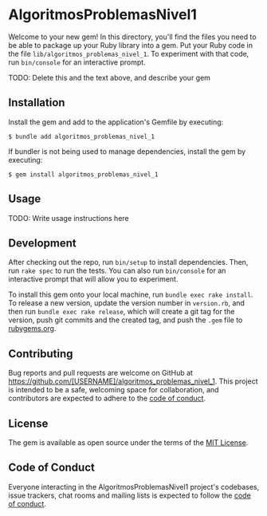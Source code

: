 # AlgoritmosProblemasNivel1

Welcome to your new gem! In this directory, you'll find the files you need to be able to package up your Ruby library into a gem. Put your Ruby code in the file `lib/algoritmos_problemas_nivel_1`. To experiment with that code, run `bin/console` for an interactive prompt.

TODO: Delete this and the text above, and describe your gem

## Installation

Install the gem and add to the application's Gemfile by executing:

    $ bundle add algoritmos_problemas_nivel_1

If bundler is not being used to manage dependencies, install the gem by executing:

    $ gem install algoritmos_problemas_nivel_1

## Usage

TODO: Write usage instructions here

## Development

After checking out the repo, run `bin/setup` to install dependencies. Then, run `rake spec` to run the tests. You can also run `bin/console` for an interactive prompt that will allow you to experiment.

To install this gem onto your local machine, run `bundle exec rake install`. To release a new version, update the version number in `version.rb`, and then run `bundle exec rake release`, which will create a git tag for the version, push git commits and the created tag, and push the `.gem` file to [rubygems.org](https://rubygems.org).

## Contributing

Bug reports and pull requests are welcome on GitHub at https://github.com/[USERNAME]/algoritmos_problemas_nivel_1. This project is intended to be a safe, welcoming space for collaboration, and contributors are expected to adhere to the [code of conduct](https://github.com/[USERNAME]/algoritmos_problemas_nivel_1/blob/master/CODE_OF_CONDUCT.md).

## License

The gem is available as open source under the terms of the [MIT License](https://opensource.org/licenses/MIT).

## Code of Conduct

Everyone interacting in the AlgoritmosProblemasNivel1 project's codebases, issue trackers, chat rooms and mailing lists is expected to follow the [code of conduct](https://github.com/[USERNAME]/algoritmos_problemas_nivel_1/blob/master/CODE_OF_CONDUCT.md).
